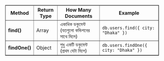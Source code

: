 <table border="1" cellspacing="0" cellpadding="8">
  <tr>
    <th>Method</th>
    <th>Return Type</th>
    <th>How Many Documents</th>
    <th>Example</th>
  </tr>
  <tr>
    <td><b>find()</b></td>
    <td>Array</td>
    <td>একাধিক ডকুমেন্ট (যতগুলো কন্ডিশনের সাথে মিলে)</td>
    <td><code>db.users.find({ city: "Dhaka" })</code></td>
  </tr>
  <tr>
    <td><b>findOne()</b></td>
    <td>Object</td>
    <td>শুধু একটি ডকুমেন্ট (প্রথম যেটা মিলে)</td>
    <td><code>db.users.findOne({ city: "Dhaka" })</code></td>
  </tr>
</table>
